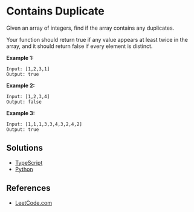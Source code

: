 # Contains Duplicate #

Given an array of integers, find if the array contains any duplicates.

Your function should return true if any value appears at least twice in the array, and it should return false if every element is distinct.

**Example 1:**

```pseudo
Input: [1,2,3,1]
Output: true
```

**Example 2:**

```pseudo
Input: [1,2,3,4]
Output: false
```

**Example 3:**

```pseudo
Input: [1,1,1,3,3,4,3,2,4,2]
Output: true
```

## Solutions ##

- [TypeScript](./solution-ts.ts)
- [Python](./solution-python.py)

## References ##

- [LeetCode.com](https://leetcode.com/explore/interview/card/top-interview-questions-easy/92/array/578/)